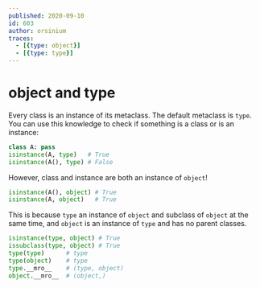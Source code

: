 ```yaml
---
published: 2020-09-10
id: 603
author: orsinium
traces:
  - [{type: object}]
  - [{type: type}]
---
```


# object and type

Every class is an instance of its metaclass. The default metaclass is `type`. You can use this knowledge to check if something is a class or is an instance:

```python
class A: pass
isinstance(A, type)   # True
isinstance(A(), type) # False
```

However, class and instance are both an instance of `object`!

```python
isinstance(A(), object) # True
isinstance(A, object)   # True
```

This is because `type` an instance of `object` and subclass of `object` at the same time, and `object` is an instance of `type` and has no parent classes.

```python
isinstance(type, object) # True
issubclass(type, object) # True
type(type)      # type
type(object)    # type
type.__mro__    # (type, object)
object.__mro__  # (object,)
```

